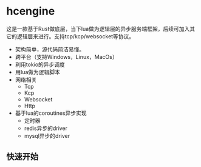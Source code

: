 
# hcengine
这是一款基于Rust做底层，当下lua做为逻辑层的异步服务端框架，后续可加入其它的逻辑层来进行。支持tcp/kcp/websocket等协议。

- 架构简单，源代码简洁易懂。
- 跨平台（支持Windows，Linux，MacOs）
- 利用tokio的异步调度
- 用lua做为逻辑脚本
- 网络相关
    - Tcp
    - Kcp
    - Websocket
    - Http
- 基于lua的coroutines异步实现
    - 定时器
    - redis异步的driver
    - mysql异步的driver
    
## 快速开始

